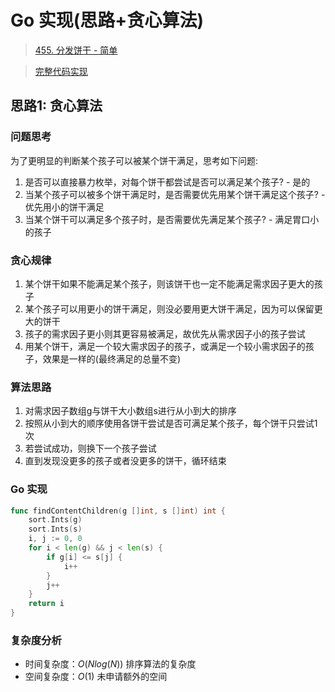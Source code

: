 # Go 实现(思路+贪心算法)

> [455. 分发饼干 - 简单](https://leetcode-cn.com/problems/assign-cookies/)

> [完整代码实现](https://github.com/bingohuang/go-codes/blob/master/leetcode/editor/cn/p455_d1_AssignCookies_test.go)

## 思路1: 贪心算法

### 问题思考
为了更明显的判断某个孩子可以被某个饼干满足，思考如下问题:
1. 是否可以直接暴力枚举，对每个饼干都尝试是否可以满足某个孩子? 			- 是的
2. 当某个孩子可以被多个饼干满足时，是否需要优先用某个饼干满足这个孩子?	  - 优先用小的饼干满足
3. 当某个饼干可以满足多个孩子时，是否需要优先满足某个孩子?				- 满足胃口小的孩子

### 贪心规律
1. 某个饼干如果不能满足某个孩子，则该饼干也一定不能满足需求因子更大的孩子
2. 某个孩子可以用更小的饼干满足，则没必要用更大饼干满足，因为可以保留更大的饼干
3. 孩子的需求因子更小则其更容易被满足，故优先从需求因子小的孩子尝试
4. 用某个饼干，满足一个较大需求因子的孩子，或满足一个较小需求因子的孩子，效果是一样的(最终满足的总量不变)

### 算法思路
1. 对需求因子数组g与饼干大小数组s进行从小到大的排序
2. 按照从小到大的顺序使用各饼干尝试是否可满足某个孩子，每个饼干只尝试1次
3. 若尝试成功，则换下一个孩子尝试
4. 直到发现没更多的孩子或者没更多的饼干，循环结束

### Go 实现
```go
func findContentChildren(g []int, s []int) int {
	sort.Ints(g)
	sort.Ints(s)
	i, j := 0, 0
	for i < len(g) && j < len(s) {
		if g[i] <= s[j] {
			i++
		}
		j++
	}
	return i
}

```
### 复杂度分析
- 时间复杂度：$O(Nlog(N))$ 排序算法的复杂度
- 空间复杂度：$O(1)$ 未申请额外的空间